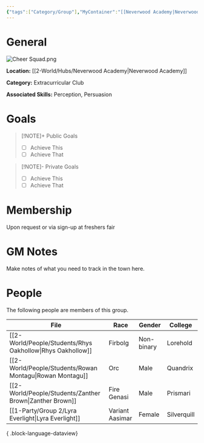 ```yaml
---
{"tags":["Category/Group"],"MyContainer":"[[Neverwood Academy|Neverwood Academy]]","MyCategory":"Extracurricular Club","image":"Cheer Squad.png","obsidianUIMode":"preview","leaders":null,"staff":null,"members":null,"initiates":null,"primary_contact":null,"Skill1":"Perception","Skill2":"Persuasion","dg-publish":true,"dg-path":"World/Groups/Extracurricular Club/Mage Tower Cheer Squad.md","permalink":"/world/groups/extracurricular-club/mage-tower-cheer-squad/","dgPassFrontmatter":true,"updated":"2025-10-04T00:47:36.000+01:00"}
---
```



# General

![Cheer Squad.png](/img/user/z_Assets/Extracurriculars/Cheer%20Squad.png)

**Location:** [[2-World/Hubs/Neverwood Academy\|Neverwood Academy]]

**Category:** Extracurricular Club

**Associated Skills:** Perception, Persuasion

# Goals

> [!NOTE]+ Public Goals
> - [ ] Achieve This
> - [ ] Achieve That

> [!NOTE]- Private Goals
> - [ ] Achieve This
> - [ ] Achieve That

# Membership
Upon request or via sign-up at freshers fair

# GM Notes

Make notes of what you need to track in the town here. 


# People

The following people are members of this group.  


| File                                                          | Race            | Gender     | College     |
| ------------------------------------------------------------- | --------------- | ---------- | ----------- |
| [[2-World/People/Students/Rhys Oakhollow\|Rhys Oakhollow]] | Firbolg         | Non-binary | Lorehold    |
| [[2-World/People/Students/Rowan Montagu\|Rowan Montagu]]   | Orc             | Male       | Quandrix    |
| [[2-World/People/Students/Zanther Brown\|Zanther Brown]]   | Fire Genasi     | Male       | Prismari    |
| [[1-Party/Group 2/Lyra Everlight\|Lyra Everlight]]         | Variant Aasimar | Female     | Silverquill |

{ .block-language-dataview}
